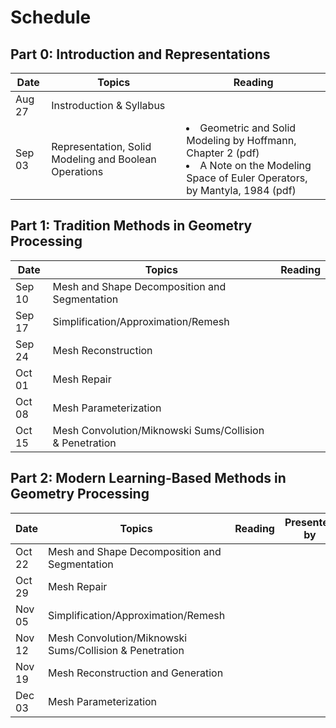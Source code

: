 # Schedule

## Part 0: Introduction and Representations
| Date | Topics | Reading  |
|-|-|-|
| Aug 27  | Instroduction & Syllabus  |  | 
| Sep 03  | Representation, Solid Modeling and Boolean Operations | <li> Geometric and Solid Modeling by Hoffmann, Chapter 2 (pdf) <br> <li> A Note on the Modeling Space of Euler Operators, by Mantyla, 1984 (pdf) |
  
## Part 1: Tradition Methods in Geometry Processing

| Date | Topics | Reading  |
|-|-|-|
| Sep 10 | Mesh and Shape Decomposition and Segmentation |  |
| Sep 17 | Simplification/Approximation/Remesh |  |
| Sep 24 | Mesh Reconstruction |  |
| Oct 01 | Mesh Repair |  |
| Oct 08 | Mesh Parameterization |  |
| Oct 15 | Mesh Convolution/Miknowski Sums/Collision & Penetration |  |

## Part 2: Modern Learning-Based Methods in Geometry Processing

| Date | Topics | Reading  | Presented by |
|-|-|-|-|
| Oct 22  | Mesh and Shape Decomposition and Segmentation |  |  |
| Oct 29  | Mesh Repair |  | |
| Nov 05 |  Simplification/Approximation/Remesh |  | |
| Nov 12 | Mesh Convolution/Miknowski Sums/Collision & Penetration |  | |
| Nov 19 | Mesh Reconstruction and Generation |  | |
| Dec 03 | Mesh Parameterization |  | |
